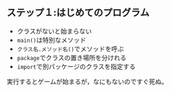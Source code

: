 ## ステップ１:はじめてのプログラム

* クラスがないと始まらない
* `main()`は特別なメソッド
* `クラス名.メソッド名()`でメソッドを呼ぶ
* `package`でクラスの置き場所を分けれる
* `import`で別パッケージのクラスを指定する

実行するとゲームが始まるが，なにもないのですぐ死ぬ。
